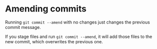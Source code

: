 # Amending commits

Running `git commit --amend` with no changes just changes the previous commit
message.

If you stage files and run `git commit --amend`, it will add those files to the
new commit, which overwrites the previous one.
